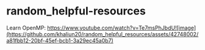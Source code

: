 # random_helpful-resources

Learn OpenMP: 
https://www.youtube.com/watch?v=Te7msPhJbdU![image](https://github.com/khaliun20/random_helpful_resources/assets/42748002/a81fbb12-20bf-45ef-bcb1-3a29ec45a0b7)
